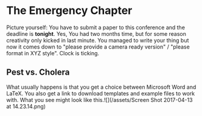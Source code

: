 # The Emergency Chapter

Picture yourself: You have to submit a paper to this conference and the deadline is **tonight**. Yes, You had two months time, but for some reason creativity only kicked in last minute. You managed to write your thing but now it comes down to "please provide a camera ready version" / "please format in XYZ style". Clock is ticking.

## Pest vs. Cholera

What usually happens is that you get a choice between Microsoft Word and LaTeX. You also get a link to download templates and example files to work with. What you see might look like this.![](/assets/Screen Shot 2017-04-13 at 14.23.14.png) 

